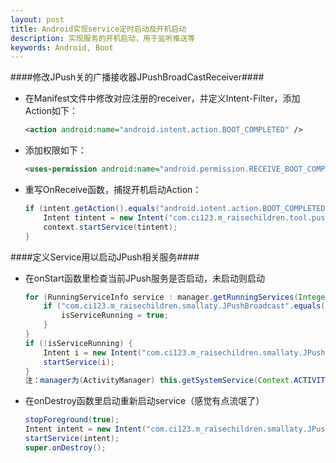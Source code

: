 ```yaml
---
layout: post
title: Android实现service定时启动及开机启动
description: 实现服务的开机启动，用于监听推送等
keywords: Android, Boot
---
```



####修改JPush关的广播接收器JPushBroadCastReceiver####
+ 在Manifest文件中修改对应注册的receiver，并定义Intent-Filter，添加Action如下：


	```xml
	<action android:name="android.intent.action.BOOT_COMPLETED" />
	```


+ 添加权限如下：


	```xml
	<uses-permission android:name="android.permission.RECEIVE_BOOT_COMPLETED" />
	```


+ 重写OnReceive函数，捕捉开机启动Action：


	```java
	if (intent.getAction().equals("android.intent.action.BOOT_COMPLETED")) {
		Intent tintent = new Intent("com.ci123.m_raisechildren.tool.pushservice");
		context.startService(tintent);
	}
	```



####定义Service用以启动JPush相关服务####
+ 在onStart函数里检查当前JPush服务是否启动，未启动则启动


	```java
	for (RunningServiceInfo service : manager.getRunningServices(Integer.MAX_VALUE)) {
		if ("com.ci123.m_raisechildren.smallaty.JPushBroadcast".equals(service.service.getClassName()))	{
			isServiceRunning = true;
		}
	}
	if (!isServiceRunning) {
		Intent i = new Intent("com.ci123.m_raisechildren.smallaty.JPushBroadcast");
		startService(i);
	}
	注：manager为(ActivityManager) this.getSystemService(Context.ACTIVITY_SERVICE);
	```


+ 在onDestroy函数里启动重新启动service（感觉有点流氓了）


	```java
	stopForeground(true);
	Intent intent = new Intent("com.ci123.m_raisechildren.smallaty.JPushBroadcast");
	startService(intent);
	super.onDestroy();	
	```
